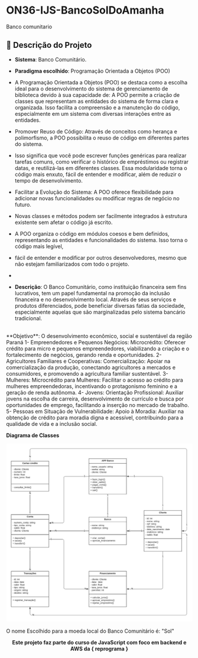 # ON36-IJS-BancoSolDoAmanha
Banco comunitario
<br> 

## 📂  Descrição do Projeto

- **Sistema**: Banco Comunitário.
- **Paradigma escolhido**:  Programação Orientada a Objetos (POO)

- A Programação Orientada a Objetos (POO) se destaca como a escolha ideal para o desenvolvimento do sistema de gerenciamento de biblioteca devido à sua capacidade de:
  A POO permite a criação de classes que representam as entidades do sistema de forma clara e organizada. Isso facilita a compreensão e a manutenção do código,
  especialmente em um sistema com diversas interações entre as entidades.
- Promover Reuso de Código: Através de conceitos como herança e polimorfismo, a POO possibilita o reuso de código em diferentes partes do sistema.
- Isso significa que você pode escrever funções genéricas para realizar tarefas comuns, como verificar o histórico de empréstimos ou registrar datas,
  e reutilizá-las em diferentes classes. Essa modularidade torna o código mais enxuto, fácil de entender e modificar, além de reduzir o tempo de desenvolvimento.
- Facilitar a Evolução do Sistema: A POO oferece flexibilidade para adicionar novas funcionalidades ou modificar regras de negócio no futuro.
- Novas classes e métodos podem ser facilmente integrados à estrutura existente sem afetar o código já escrito. 
-  A POO organiza o código em módulos coesos e bem definidos, representando as entidades e funcionalidades do sistema. Isso torna o código mais legível,
-  fácil de entender e modificar por outros desenvolvedores, mesmo que não estejam familiarizados com todo o projeto.

-  
- **Descrição**: 
O Banco Comunitário, como instituição financeira sem fins lucrativos, tem um papel fundamental na promoção da inclusão financeira e no desenvolvimento local. Através de seus serviços e produtos diferenciados, pode beneficiar diversas fatias da sociedade, especialmente aquelas que são marginalizadas pelo sistema bancário tradicional.
<br>
**Objetivo**: O desenvolvimento econômico, social e sustentável da região Paraná
  1- Empreendedores e Pequenos Negócios:
     Microcrédito: Oferecer crédito para micro e pequenos empreendedores, viabilizando a criação e o fortalecimento de negócios, gerando renda e oportunidades.
  2- Agricultores Familiares e Cooperativas:
     Comercialização: Apoiar na comercialização da produção, conectando agricultores a mercados e consumidores, e promovendo a agricultura familiar sustentável.
  3- Mulheres:
     Microcrédito para Mulheres: Facilitar o acesso ao crédito para mulheres empreendedoras, incentivando o protagonismo feminino e a geração de renda autônoma.
  4- Jovens:
      Orientação Profissional: Auxiliar jovens na escolha de carreira, desenvolvimento de currículo e busca por oportunidades de emprego, facilitando a inserção no mercado de trabalho.
  5- Pessoas em Situação de Vulnerabilidade:
     Apoio à Moradia: Auxiliar na obtenção de crédito para moradia digna e acessível, contribuindo para a qualidade de vida e a inclusão social.
  
 **Diagrama de Classes**

![Diagrama de Classes UML](https://github.com/IzabelAzoia/ON36-IJS-BancoSolDoAmanha/blob/main/Imagens/diagrama_banco_comunitario.jpeg)

O nome Escolhido para a moeda local do Banco Comunitário é: "Sol"

<strong><p align = "center"> Este projeto faz parte do curso de JavaScript com foco em backend e AWS da { reprograma } </p></strong>
